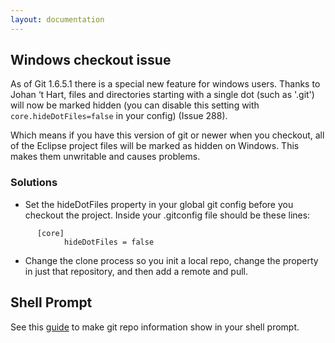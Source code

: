 ```yaml
---
layout: documentation
---
```


## Windows checkout issue

As of Git 1.6.5.1 there is a special new feature for windows users. Thanks to Johan ‘t Hart, files and directories starting with a single dot (such as '.git') will now be marked hidden (you can disable this setting with `core.hideDotFiles=false` in your config) (Issue 288).

Which means if you have this version of git or newer when you checkout, all of the Eclipse project files will be marked as hidden on Windows. This makes them unwritable and causes problems.

### Solutions

-   Set the hideDotFiles property in your global git config before you checkout the project. Inside your .gitconfig file should be these lines:

  ```
        [core]
              hideDotFiles = false
  ```

-   Change the clone process so you init a local repo, change the property in just that repository, and then add a remote and pull.

## Shell Prompt

See this [guide](http://github.com/guides/put-your-git-branch-name-in-your-shell-prompt) to make git repo information show in your shell prompt.

